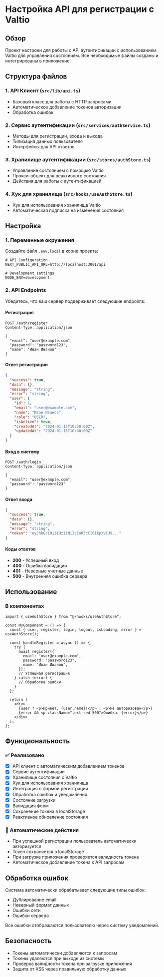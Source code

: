 # Настройка API для регистрации с Valtio

## Обзор

Проект настроен для работы с API аутентификации с использованием Valtio для управления состоянием. Все необходимые файлы созданы и интегрированы в приложение.

## Структура файлов

### 1. API Клиент (`src/lib/api.ts`)

- Базовый класс для работы с HTTP запросами
- Автоматическое добавление токенов авторизации
- Обработка ошибок

### 2. Сервис аутентификации (`src/services/authService.ts`)

- Методы для регистрации, входа и выхода
- Типизация данных пользователя
- Интерфейсы для API ответов

### 3. Хранилище аутентификации (`src/stores/authStore.ts`)

- Управление состоянием с помощью Valtio
- Прокси-объект для реактивного состояния
- Действия для работы с аутентификацией

### 4. Хук для хранилища (`src/hooks/useAuthStore.ts`)

- Хук для использования хранилища Valtio
- Автоматическая подписка на изменения состояния

## Настройка

### 1. Переменные окружения

Создайте файл `.env.local` в корне проекта:

```env
# API Configuration
NEXT_PUBLIC_API_URL=http://localhost:3001/api

# Development settings
NODE_ENV=development
```

### 2. API Endpoints

Убедитесь, что ваш сервер поддерживает следующие endpoints:

#### Регистрация

```
POST /auth/register
Content-Type: application/json

{
  "email": "user@example.com",
  "password": "password123",
  "name": "Иван Иванов"
}
```

#### Ответ регистрации

```json
{
  "success": true,
  "data": {},
  "message": "string",
  "error": "string",
  "user": {
    "id": 1,
    "email": "user@example.com",
    "name": "Иван Иванов",
    "role": "USER",
    "isActive": true,
    "createdAt": "2024-01-15T10:30:00Z",
    "updatedAt": "2024-01-15T10:30:00Z"
  }
}
```

#### Вход в систему

```
POST /auth/login
Content-Type: application/json

{
  "email": "user@example.com",
  "password": "password123"
}
```

#### Ответ входа

```json
{
  "success": true,
  "data": {},
  "message": "string",
  "error": "string",
  "token": "eyJhbGciOiJIUzI1NiIsInR5cCI6IkpXVCJ9..."
}
```

#### Коды ответов

- **200** - Успешный вход
- **400** - Ошибка валидации
- **401** - Неверные учетные данные
- **500** - Внутренняя ошибка сервера

## Использование

### В компонентах

```tsx
import { useAuthStore } from "@/hooks/useAuthStore";

const MyComponent = () => {
  const { user, register, login, logout, isLoading, error } = useAuthStore();

  const handleRegister = async () => {
    try {
      await register({
        email: "user@example.com",
        password: "password123",
        name: "Иван Иванов",
      });
      // Успешная регистрация
    } catch (error) {
      // Обработка ошибки
    }
  };

  return (
    <div>
      {user ? <p>Привет, {user.name}!</p> : <p>Не авторизован</p>}
      {error && <p className="text-red-500">Ошибка: {error}</p>}
    </div>
  );
};
```

## Функциональность

### ✅ Реализовано

- [x] API клиент с автоматическим добавлением токенов
- [x] Сервис аутентификации
- [x] Хранилище состояния с Valtio
- [x] Хук для использования хранилища
- [x] Интеграция с формой регистрации
- [x] Обработка ошибок и уведомления
- [x] Состояние загрузки
- [x] Валидация форм
- [x] Сохранение токена в localStorage
- [x] Реактивное обновление состояния

### 🔄 Автоматические действия

- При успешной регистрации пользователь автоматически авторизуется
- Токен сохраняется в localStorage
- При загрузке приложения проверяется валидность токена
- Автоматическое добавление токена к API запросам

## Обработка ошибок

Система автоматически обрабатывает следующие типы ошибок:

- Дублирование email
- Неверный формат данных
- Ошибки сети
- Ошибки сервера

Все ошибки отображаются пользователю через систему уведомлений.

## Безопасность

- Токены автоматически добавляются к запросам
- Токены удаляются при выходе из системы
- Проверка валидности токена при загрузке приложения
- Защита от XSS через правильную обработку данных
